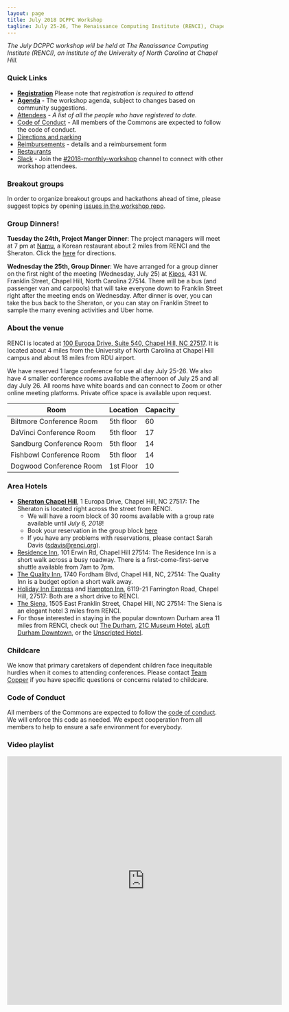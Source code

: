 ```yaml
---
layout: page
title: July 2018 DCPPC Workshop 
tagline: July 25-26, The Renaissance Computing Institute (RENCI), Chapel Hill, NC 
---
```


_The July DCPPC workshop will be held at The Renaissance Computing Institute (RENCI), an institute of the University of North Carolina at Chapel Hill._

### Quick Links

- **[Registration](https://ti.to/dcppc/2018-july-workshop)** Please note that _registration is required to attend_
- **[Agenda](./agenda.md)** - The workshop agenda, subject to changes based on community suggestions.
- [Attendees](./attendees.md) - _A list of all the people who have registered to date._
- [Code of Conduct](https://github.com/dcppc/dcppc-workshops/blob/master/CODE_OF_CONDUCT.md) - All members of the Commons are expected to follow the code of conduct. 
- [Directions and parking](./directions.md)
- [Reimbursements](./reimbursements.md) - details and a reimbursement form
- [Restaurants](./restaurants.md)
- [Slack](https://nih-dcppc.slack.com/messages/CAMLGP27N/convo/GANQFSGAD-1528381202.000599/) - Join the [#2018-monthly-workshop](https://nih-dcppc.slack.com/messages/CAMLGP27N/convo/GANQFSGAD-1528381202.000599/) channel to connect with other workshop attendees. 

### Breakout groups

In order to organize breakout 
groups and hackathons ahead of time,
please suggest topics by opening [issues 
in the workshop repo](https://github.com/dcppc/2018-july-workshop/issues). 

### Group Dinners! 

**Tuesday the 24th, Project Manger Dinner**: The project managers will meet at 7 pm at [Namu](https://www.google.com/maps/place/Namu/@35.952594,-78.9986807,17z/data=!3m1!4b1!4m5!3m4!1s0x89ace7bfdf94f8af:0xafef89893549263!8m2!3d35.9525897!4d-78.996492), a Korean restaurant about 2 miles from RENCI and the Sheraton. Click the [here](https://www.google.com/maps/dir/100+Europa+Dr,+Chapel+Hill,+NC+27517/Namu,+Durham-Chapel+Hill+Boulevard,+Durham,+NC/@35.9468866,-79.023292,14z/data=!3m1!4b1!4m14!4m13!1m5!1m1!1s0x89ace7f888b92489:0x726a47e95db81d35!2m2!1d-79.0185785!2d35.9395122!1m5!1m1!1s0x89ace7bfdf94f8af:0xafef89893549263!2m2!1d-78.996492!2d35.9525897!3e0) for directions. 

**Wednesday the 25th, Group Dinner**: We have arranged for a group dinner on the first night of the meeting (Wednesday, July 25) at [Kipos](http://kiposchapelhill.com/), 431 W. Franklin Street, Chapel Hill, North Carolina 27514. There will be a bus (and passenger van and carpools) that will take everyone down to Franklin Street right after the meeting ends on Wednesday. After dinner is over, you can take the bus back to the Sheraton, or you can stay on Franklin Street to sample the many evening activities and Uber home. 

### About the venue

RENCI is located at [100 Europa Drive, Suite 540, Chapel Hill, NC 27517](https://www.google.com/maps/place/100+Europa+Dr,+Chapel+Hill,+NC+27517/@35.9392635,-79.020576,17z/data=!3m1!4b1!4m5!3m4!1s0x89ace7f888b92489:0x726a47e95db81d35!8m2!3d35.9392635!4d-79.0183873). It is located about 4 miles from the University of North Carolina at Chapel Hill campus and about 18 miles from RDU airport.

We have reserved 1 large conference for use all day July 25-26. We also have 4 smaller conference rooms available the afternoon of July 25 and all day July 26. All rooms have white boards and can connect to Zoom or other online meeting platforms. Private office space is available upon request.

| **Room** | **Location** | **Capacity** |
| --- | --- | --- |
| Biltmore Conference Room | 5th floor | 60 |
| DaVinci Conference Room | 5th floor | 17 |
| Sandburg Conference Room | 5th floor | 14 |
| Fishbowl Conference Room | 5th floor | 14 |
| Dogwood Conference Room | 1st Floor | 10 |


### Area Hotels

- [**Sheraton Chapel Hill**](https://www.starwoodmeeting.com/events/start.action?id=1806187944&key=145CD634), 1 Europa Drive, Chapel Hill, NC 27517: The Sheraton is located right across the street from RENCI. 
  - We will have a room block of 30 rooms available with a group rate available until _July 6, 2018_!
  - Book your reservation in the group block [here](https://www.starwoodmeeting.com/events/start.action?id=1806187944&key=145CD634) 
  - If you have any problems with reservations, please contact Sarah Davis (sdavis@renci.org).
- [Residence Inn](http://www.marriott.com/hotels/travel/rduhl-residence-inn-chapel-hill/), 101 Erwin Rd, Chapel Hill 27514: The Residence Inn is a short walk across a busy roadway. There is a first-come-first-serve shuttle available from 7am to 7pm.
- [The Quality Inn](https://www.choicehotels.com/north-carolina/chapel-hill/quality-inn-hotels), 1740 Fordham Blvd, Chapel Hill, NC, 27514: The Quality Inn is a budget option a short walk away.
- [Holiday Inn Express](https://www.ihg.com/holidayinnexpress/hotels/us/en/chapel-hill/rdufr/hoteldetail) and [Hampton Inn](http://hamptoninn3.hilton.com/en/hotels/north-carolina/hampton-inn-and-suites-chapel-hill-durham-area-RDUCHHX/index.html), 6119-21 Farrington Road, Chapel Hill, 27517: Both are a short drive to RENCI.
- [The Siena](http://sienahotel.com/), 1505 East Franklin Street, Chapel Hill, NC 27514: The Siena is an elegant hotel 3 miles from RENCI.
- For those interested in staying in the popular downtown Durham area 11 miles from RENCI, check out [The Durham](http://thedurham.com/), [21C Museum Hotel](https://www.21cmuseumhotels.com/durham/), [aLoft Durham Downtown](http://www.aloftdurhamdowntown.com/), or the [Unscripted Hotel](http://www.unscriptedhotels.com/durham/).

### Childcare
We know that primary caretakers of dependent children face inequitable hurdles when it comes to attending conferences. Please contact [Team Copper](dcppc.inbox@gmail.com ) if you have specific questions or concerns related to childcare. 

### Code of Conduct

All members of the Commons are expected to follow the [code of conduct](https://github.com/dcppc/dcppc-workshops/blob/master/CODE_OF_CONDUCT.md). 
We will enforce this code as needed. We expect cooperation from all members to help to ensure a safe environment for everybody.

### Video playlist 

<iframe src="https://archive.org/embed/peril_of_doc_ock&playlist=1&autoplay=1" width="640" height="580" frameborder="0" webkitallowfullscreen="true" mozallowfullscreen="true" allowfullscreen></iframe>
